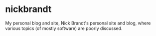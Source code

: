 # nickbrandt

My personal blog and site, Nick Brandt's personal site and blog, where various topics (of mostly software) are poorly discussed.